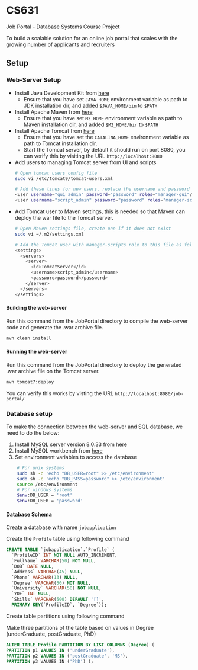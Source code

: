 # CS631
Job Portal - Database Systems Course Project

To build a scalable solution for an online job portal that scales with the growing number
of applicants and recruiters


## Setup

### Web-Server Setup

* Install Java Development Kit from [here](https://docs.oracle.com/en/java/javase/18/install/overview-jdk-installation.html)
  * Ensure that you have set `JAVA_HOME` environment variable as path to JDK installation dir, and added `$JAVA_HOME/bin` to `$PATH`
* Install Apache Maven from [here](https://maven.apache.org/install.html)
  * Ensure that you have set `M2_HOME` environment variable as path to Maven installation dir, and added `$M2_HOME/bin` to `$PATH`  
* Install Apache Tomcat from [here](https://tomcat.apache.org/tomcat-8.5-doc/setup.html)
  * Ensure that you have set the `CATALINA_HOME` environment variable as path to Tomcat installation dir.
  * Start the Tomcat server, by default it should run on port 8080, you can verify this by visiting the URL `http://localhost:8080`
* Add users to managing Tomcat server from UI and scripts
  ```sh
  # Open tomcat users config file
  sudo vi /etc/tomcat9/tomcat-users.xml
  
  # Add these lines for new users, replace the username and password as needed
  <user username="gui_admin" password="password" roles="manager-gui"/>
  <user username="script_admin" password="password" roles="manager-script"/>
  ```
* Add Tomcat user to Maven settings, this is needed so that Maven can deploy the war file to the Tomcat server.
  ```sh
  # Open Maven settings file, create one if it does not exist
  sudo vi ~/.m2/settings.xml
  
  # Add the Tomcat user with manager-scripts role to this file as follows
  <settings>
    <servers>
      <server>
        <id>TomcatServer</id>
        <username>script_admin</username>
        <password>password</password>
      </server>
    </servers>
  </settings>
  ```

#### Building the web-server

Run this command from the JobPortal directory to compile the web-server code and generate the .war archive file.
```bash
mvn clean install
```
  
#### Running the web-server
 
Run this command from the JobPortal directory to deploy the generated .war archive file on the Tomcat server.
```bash
mvn tomcat7:deploy
```

You can verify this works by visting the URL `http://localhost:8080/job-portal/`


### Database setup

To make the connection between the web-server and SQL database, we need to do the below:
1. Install MySQL server version 8.0.33 from [here](https://dev.mysql.com/downloads/mysql/)
2. Install MySQL workbench from [here](https://dev.mysql.com/downloads/workbench/)
3. Set environment variables to access the database
  ```sh
      # For unix systems
      sudo sh -c 'echo "DB_USER=root" >> /etc/environment'
      sudo sh -c 'echo "DB_PASS=password" >> /etc/environment'
      source /etc/environment   
      # For windows systems
      $env:DB_USER = 'root'
      $env:DB_USER = 'password'
  ```    

#### Database Schema

Create a database with name `jobapplication`

Create the `Profile` table using following command

```sql
CREATE TABLE `jobapplication`.`Profile` (
  `ProfileID` INT NOT NULL AUTO_INCREMENT,
  `FullName` VARCHAR(50) NOT NULL,
  `DOB` DATE NULL,
  `Address` VARCHAR(45) NULL,
  `Phone` VARCHAR(13) NULL,
  `Degree` VARCHAR(50) NOT NULL,
  `University` VARCHAR(50) NOT NULL,
  `YOE` INT NULL,
  `Skills` VARCHAR(500) DEFAULT '[]',
  PRIMARY KEY(`ProfileID`, `Degree`));
```

Create table partitions using following command

Make three partitions of the table based on values in Degree (underGraduate, postGraduate, PhD)

```sql
ALTER TABLE Profile PARTITION BY LIST COLUMNS (Degree) ( 
PARTITION p1 VALUES IN ('underGraduate'), 
PARTITION p2 VALUES IN ('postGraduate', 'MS'), 
PARTITION p3 VALUES IN ('PhD') );
```

